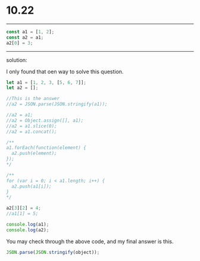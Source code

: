 # 10.22

---

```javascript
const a1 = [1, 2];
const a2 = a1;
a2[0] = 3;
```

---

solution:

I only found that oen way to solve this question.

```javascript
let a1 = [1, 2, 3, [5, 6, 7]];
let a2 = [];

//This is the answer
//a2 = JSON.parse(JSON.stringify(a1));

//a2 = a1;
//a2 = Object.assign([], a1);
//a2 = a1.slice(0);
//a2 = a1.concat();

/**
a1.forEach(function(element) {
  a2.push(element);
});
*/

/**
for (var i = 0; i < a1.length; i++) {
  a2.push(a1[i]);
}
*/

a2[3][2] = 4;
//a1[1] = 5;

console.log(a1);
console.log(a2);
```

You may check through the above code, and my final answer is this.

```javascript
JSON.parse(JSON.stringify(object));
```

